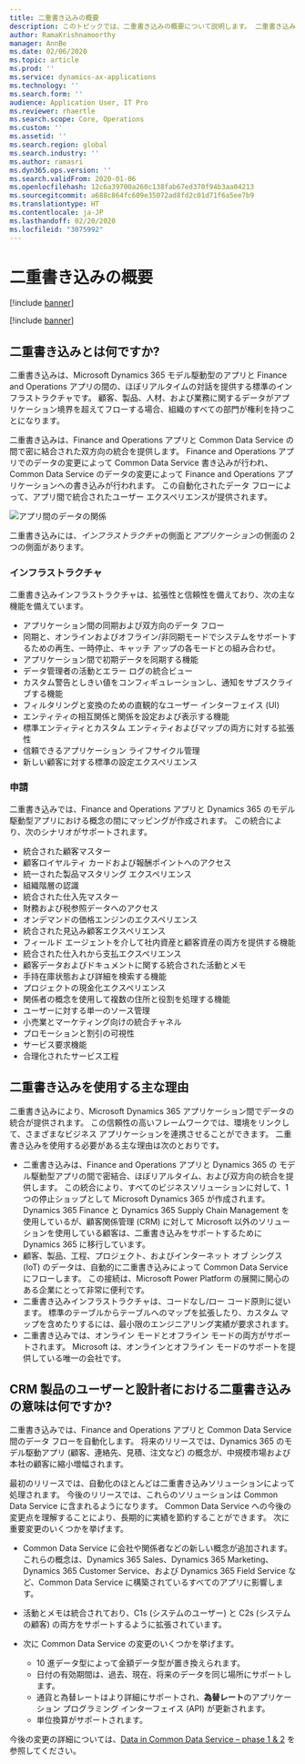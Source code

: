 ```yaml
---
title: 二重書き込みの概要
description: このトピックでは、二重書き込みの概要について説明します。 二重書き込みは、Microsoft Dynamics 365 モデル駆動型のアプリと Finance and Operations アプリの間の、ほぼリアルタイムの対話を提供するインフラストラクチャです。
author: RamaKrishnamoorthy
manager: AnnBe
ms.date: 02/06/2020
ms.topic: article
ms.prod: ''
ms.service: dynamics-ax-applications
ms.technology: ''
ms.search.form: ''
audience: Application User, IT Pro
ms.reviewer: rhaertle
ms.search.scope: Core, Operations
ms.custom: ''
ms.assetid: ''
ms.search.region: global
ms.search.industry: ''
ms.author: ramasri
ms.dyn365.ops.version: ''
ms.search.validFrom: 2020-01-06
ms.openlocfilehash: 12c6a39700a260c138fab67ed370f94b3aa04213
ms.sourcegitcommit: a688c864fc609e35072ad8fd2c01d71f6a5ee7b9
ms.translationtype: HT
ms.contentlocale: ja-JP
ms.lasthandoff: 02/20/2020
ms.locfileid: "3075992"
---
```

# <a name="dual-write-overview"></a>二重書き込みの概要

[!include [banner](../../includes/banner.md)]

[!include [banner](../../includes/preview-banner.md)]

## <a name="what-is-dual-write"></a>二重書き込みとは何ですか?

二重書き込みは、Microsoft Dynamics 365 モデル駆動型のアプリと Finance and Operations アプリの間の、ほぼリアルタイムの対話を提供する標準のインフラストラクチャです。 顧客、製品、人材、および業務に関するデータがアプリケーション境界を超えてフローする場合、組織のすべての部門が権利を持つことになります。

二重書き込みは、Finance and Operations アプリと Common Data Service の間で密に結合された双方向の統合を提供します。 Finance and Operations アプリでのデータの変更によって Common Data Service 書き込みが行われ、Common Data Service のデータの変更によって Finance and Operations アプリケーションへの書き込みが行われます。 この自動化されたデータ フローによって、アプリ間で統合されたユーザー エクスペリエンスが提供されます。

![アプリ間のデータの関係](media/dual-write-overview.jpg)

二重書き込みには、*インフラストラクチャ*の側面と*アプリケーション*の側面の 2 つの側面があります。

### <a name="infrastructure"></a>インフラストラクチャ

二重書き込みインフラストラクチャは、拡張性と信頼性を備えており、次の主な機能を備えています。

+ アプリケーション間の同期および双方向のデータ フロー
+ 同期と、オンラインおよびオフライン/非同期モードでシステムをサポートするための再生、一時停止、キャッチ アップの各モードとの組み合わせ。
+ アプリケーション間で初期データを同期する機能
+ データ管理者の活動とエラー ログの統合ビュー
+ カスタム警告としきい値をコンフィギュレーションし、通知をサブスクライブする機能
+ フィルタリングと変換のための直観的なユーザー インターフェイス (UI)
+ エンティティの相互関係と関係を設定および表示する機能
+ 標準エンティティとカスタム エンティティおよびマップの両方に対する拡張性
+ 信頼できるアプリケーション ライフサイクル管理
+ 新しい顧客に対する標準の設定エクスペリエンス

### <a name="application"></a>申請

二重書き込みでは、Finance and Operations アプリと Dynamics 365 のモデル駆動型アプリにおける概念の間にマッピングが作成されます。 この統合により、次のシナリオがサポートされます。

+ 統合された顧客マスター
+ 顧客ロイヤルティ カードおよび報酬ポイントへのアクセス
+ 統一された製品マスタリング エクスペリエンス
+ 組織階層の認識
+ 統合された仕入先マスター
+ 財務および税参照データへのアクセス
+ オンデマンドの価格エンジンのエクスペリエンス
+ 統合された見込み顧客エクスペリエンス
+ フィールド エージェントを介して社内資産と顧客資産の両方を提供する機能
+ 統合された仕入れから支払エクスペリエンス
+ 顧客データおよびドキュメントに関する統合された活動とメモ
+ 手持在庫状態および詳細を検索する機能
+ プロジェクトの現金化エクスペリエンス
+ 関係者の概念を使用して複数の住所と役割を処理する機能
+ ユーザーに対する単一のソース管理
+ 小売業とマーケティング向けの統合チャネル
+ プロモーションと割引の可視性
+ サービス要求機能
+ 合理化されたサービス工程

## <a name="top-reasons-to-use-dual-write"></a>二重書き込みを使用する主な理由

二重書き込みにより、Microsoft Dynamics 365 アプリケーション間でデータの統合が提供されます。 この信頼性の高いフレームワークでは、環境をリンクして、さまざまなビジネス アプリケーションを連携させることができます。 二重書き込みを使用する必要がある主な理由は次のとおりです。

+ 二重書き込みは、Finance and Operations アプリと Dynamics 365 の モデル駆動型アプリの間で密結合、ほぼリアルタイム、および双方向の統合を提供します。 この統合により、すべてのビジネスソリューションに対して、1 つの停止ショップとして Microsoft Dynamics 365 が作成されます。 Dynamics 365 Finance と Dynamics 365 Supply Chain Management を使用しているが、顧客関係管理 (CRM) に対して Microsoft 以外のソリューションを使用している顧客は、二重書き込みをサポートするために Dynamics 365 に移行しています。
+ 顧客、製品、工程、プロジェクト、およびインターネット オブ シングス (IoT) のデータは、自動的に二重書き込みによって Common Data Service にフローします。 この接続は、Microsoft Power Platform の展開に関心のある企業にとって非常に便利です。
+ 二重書き込みインフラストラクチャは、コードなし/ロー コード原則に従います。 標準のテーブルからテーブルへのマップを拡張したり、カスタム マップを含めたりするには、最小限のエンジニアリング実績が要求されます。
+ 二重書き込みでは、オンライン モードとオフライン モードの両方がサポートされます。 Microsoft は、オンラインとオフライン モードのサポートを提供している唯一の会社です。

## <a name="what-does-dual-write-mean-for-users-and-architects-of-crm-products"></a>CRM 製品のユーザーと設計者における二重書き込みの意味は何ですか?

二重書き込みでは、Finance and Operations アプリと Common Data Service 間のデータ フローを自動化します。 将来のリリースでは、Dynamics 365 のモデル駆動アプリ (顧客、連絡先、見積、注文など) の概念が、中規模市場および本社の顧客に縮小増幅されます。

最初のリリースでは、自動化のほとんどは二重書き込みソリューションによって処理されます。 今後のリリースでは、これらのソリューションは Common Data Service に含まれるようになります。 Common Data Service への今後の変更点を理解することにより、長期的に実績を節約することができます。 次に重要変更のいくつかを挙げます。

+ Common Data Service に会社や関係者などの新しい概念が追加されます。 これらの概念は、Dynamics 365 Sales、Dynamics 365 Marketing、Dynamics 365 Customer Service、および Dynamics 365 Field Service など、Common Data Service に構築されているすべてのアプリに影響します。
+ 活動とメモは統合されており、C1s (システムのユーザー) と C2s (システムの顧客) の両方をサポートするように拡張されています。
+ 次に Common Data Service の変更のいくつかを挙げます。

    - 10 進データ型によって金額データ型が置き換えられます。
    - 日付の有効期間は、過去、現在、将来のデータを同じ場所にサポートします。
    - 通貨と為替レートはより詳細にサポートされ、**為替レート**のアプリケーション プログラミング インターフェイス (API) が更新されます。
    - 単位換算がサポートされます。

今後の変更の詳細については、[Data in Common Data Service – phase 1 & 2](https://docs.microsoft.com/dynamics365/fin-ops-core/dev-itpro/extensibility/extensibility-roadmap) を参照してください。
